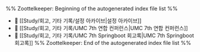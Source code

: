 %% Zoottelkeeper: Beginning of the autogenerated index file list  %%
- 📄 [[Study/회고, 기타 기록/설정 아카이브|설정 아카이브]]
- 📄 [[Study/회고, 기타 기록/UMC 7th 연합 컨퍼런스|UMC 7th 연합 컨퍼런스]]
- 📄 [[Study/회고, 기타 기록/UMC 7th Springboot 회고록|UMC 7th Springboot 회고록]]
%% Zoottelkeeper: End of the autogenerated index file list  %%
